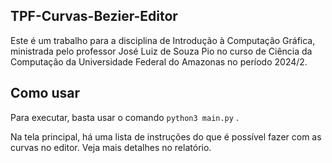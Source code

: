 ## TPF-Curvas-Bezier-Editor
Este é um trabalho para a disciplina de Introdução à Computação Gráfica, ministrada pelo professor José Luiz de Souza Pio no curso de Ciência da Computação da Universidade Federal do Amazonas no período 2024/2.

## Como usar

Para executar, basta usar o comando ```python3 main.py``` .

Na tela principal, há uma lista de instruções do que é possível fazer com as curvas no editor. Veja mais detalhes no relatório.
